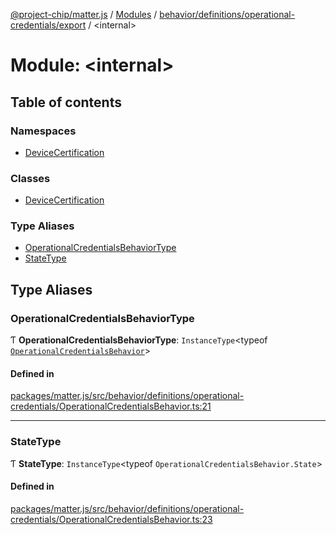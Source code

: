 [@project-chip/matter.js](../README.md) / [Modules](../modules.md) / [behavior/definitions/operational-credentials/export](behavior_definitions_operational_credentials_export.md) / \<internal\>

# Module: \<internal\>

## Table of contents

### Namespaces

- [DeviceCertification](behavior_definitions_operational_credentials_export._internal_.DeviceCertification.md)

### Classes

- [DeviceCertification](../classes/behavior_definitions_operational_credentials_export._internal_.DeviceCertification-1.md)

### Type Aliases

- [OperationalCredentialsBehaviorType](behavior_definitions_operational_credentials_export._internal_.md#operationalcredentialsbehaviortype)
- [StateType](behavior_definitions_operational_credentials_export._internal_.md#statetype)

## Type Aliases

### OperationalCredentialsBehaviorType

Ƭ **OperationalCredentialsBehaviorType**: `InstanceType`\<typeof [`OperationalCredentialsBehavior`](behavior_definitions_operational_credentials_export.md#operationalcredentialsbehavior)\>

#### Defined in

[packages/matter.js/src/behavior/definitions/operational-credentials/OperationalCredentialsBehavior.ts:21](https://github.com/project-chip/matter.js/blob/2d9f2165d2672864fda3496a6d0d5f93597f82c6/packages/matter.js/src/behavior/definitions/operational-credentials/OperationalCredentialsBehavior.ts#L21)

___

### StateType

Ƭ **StateType**: `InstanceType`\<typeof `OperationalCredentialsBehavior.State`\>

#### Defined in

[packages/matter.js/src/behavior/definitions/operational-credentials/OperationalCredentialsBehavior.ts:23](https://github.com/project-chip/matter.js/blob/2d9f2165d2672864fda3496a6d0d5f93597f82c6/packages/matter.js/src/behavior/definitions/operational-credentials/OperationalCredentialsBehavior.ts#L23)
